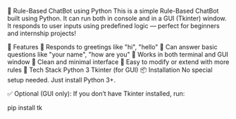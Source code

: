 🤖 Rule-Based ChatBot using Python
This is a simple Rule-Based ChatBot built using Python. It can run both in console and in a GUI (Tkinter) window.
It responds to user inputs using predefined logic — perfect for beginners and internship projects!

🚀 Features
🔸 Responds to greetings like "hi", "hello"
🔸 Can answer basic questions like "your name", "how are you"
🔸 Works in both terminal and GUI window
🔸 Clean and minimal interface
🔸 Easy to modify or extend with more rules
🧰 Tech Stack
Python 3
Tkinter (for GUI)
📦 Installation
No special setup needed. Just install Python 3+.

✅ Optional (GUI only):
If you don’t have Tkinter installed, run:

pip install tk
